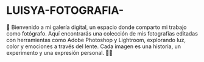 # LUISYA-FOTOGRAFIA-
📸 Bienvenido a mi galería digital, un espacio donde comparto mi trabajo como fotógrafo. Aquí encontrarás una colección de mis fotografías editadas con herramientas como Adobe Photoshop y Lightroom, explorando luz, color y emociones a través del lente. Cada imagen es una historia, un experimento y una expresión personal. 🌿✨
